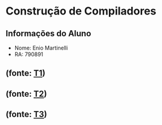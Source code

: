 # Construção de Compiladores

## Informações do Aluno
- Nome: Enio Martinelli
- RA: 790891

## (fonte: [T1](https://github.com/enio-martinelli/la-lexico/tree/t1-analisador-lexico))
## (fonte: [T2](https://github.com/enio-martinelli/la-lexico/tree/t2-analisador-sintatico))
## (fonte: [T3](https://github.com/enio-martinelli/la-lexico/tree/t3-analisador-semantico))









